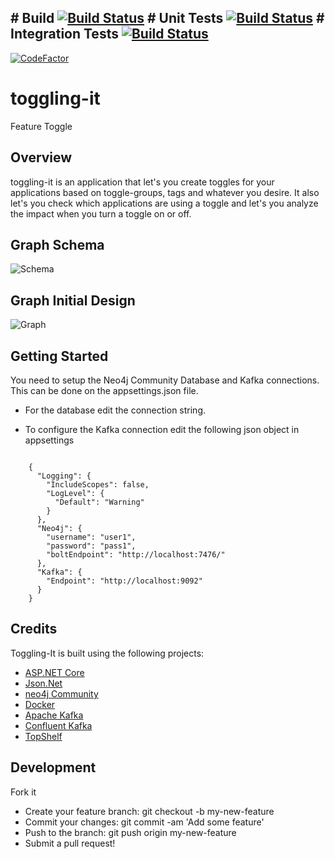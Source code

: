 ## # Build [![Build Status](http://dev01-petproject.westeurope.cloudapp.azure.com:8080/buildStatus/icon?job=TogglingItAPI-Stage1-Build&style=plastic)](http://dev01-petproject.westeurope.cloudapp.azure.com:8080/view/Toggling-It/view/Toggling-It%20API%20Pipeline/job/TogglingItAPI-Stage1-Build/) # Unit Tests [![Build Status](http://dev01-petproject.westeurope.cloudapp.azure.com:8080/buildStatus/icon?job=TogglingItAPI-Stage1-UnitTests&style=plastic)](http://dev01-petproject.westeurope.cloudapp.azure.com:8080/view/Toggling-It/view/Toggling-It%20API%20Pipeline/job/TogglingItAPI-Stage1-UnitTests/) # Integration Tests [![Build Status](http://dev01-petproject.westeurope.cloudapp.azure.com:8080/buildStatus/icon?job=TogglingItAPI-Stage2-IntegrationTests&style=plastic&label=healthinesses)](http://dev01-petproject.westeurope.cloudapp.azure.com:8080/view/Toggling-It/view/Toggling-It%20API%20Pipeline/job/TogglingItAPI-Stage2-IntegrationTests/)

[![CodeFactor](https://www.codefactor.io/repository/github/the-pet-projects/toggling-it/badge)](https://www.codefactor.io/repository/github/the-pet-projects/toggling-it)


# toggling-it
Feature Toggle

## Overview

toggling-it is an application that let's you create toggles for your applications based on toggle-groups, tags and whatever you desire.
It also let's you check which applications are using a toggle and let's you analyze the impact when you turn a toggle on or off.

## Graph Schema

![Schema](https://github.com/the-pet-projects/toggling-it/blob/master/docs/img/GraphSchema.JPG)

## Graph Initial Design

![Graph](https://github.com/the-pet-projects/toggling-it/blob/master/docs/img/InitialGraph.JPG)


## Getting Started

You need to setup the Neo4j Community Database and Kafka connections. This can be done on the appsettings.json file.
 - For the database edit the connection string. 

 - To configure the Kafka connection edit the following json object in appsettings
 
```
	
	{
	  "Logging": {
		"IncludeScopes": false,
		"LogLevel": {
		  "Default": "Warning"
		}
	  },
	  "Neo4j": {
		"username": "user1",
		"password": "pass1",
		"boltEndpoint": "http://localhost:7476/"
	  },
	  "Kafka": {
		"Endpoint": "http://localhost:9092"
	  } 
	}

```


## Credits

Toggling-It is built using the following projects:

- [ASP.NET Core](https://github.com/aspnet/Home)
- [Json.Net](http://james.newtonking.com/json)
- [neo4j Community](https://neo4j.com/)
- [Docker](https://www.docker.com/)
- [Apache Kafka](https://kafka.apache.org/)
- [Confluent Kafka](https://github.com/confluentinc/confluent-kafka-dotnet)
- [TopShelf](https://github.com/topshelf/topshelf)

## Development

Fork it
- Create your feature branch: git checkout -b my-new-feature
- Commit your changes: git commit -am 'Add some feature'
- Push to the branch: git push origin my-new-feature
- Submit a pull request!
